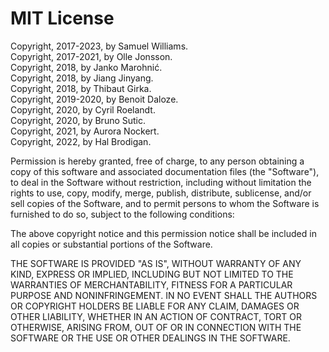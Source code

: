 # MIT License

Copyright, 2017-2023, by Samuel Williams.  
Copyright, 2017-2021, by Olle Jonsson.  
Copyright, 2018, by Janko Marohnić.  
Copyright, 2018, by Jiang Jinyang.  
Copyright, 2018, by Thibaut Girka.  
Copyright, 2019-2020, by Benoit Daloze.  
Copyright, 2020, by Cyril Roelandt.  
Copyright, 2020, by Bruno Sutic.  
Copyright, 2021, by Aurora Nockert.  
Copyright, 2022, by Hal Brodigan.  

Permission is hereby granted, free of charge, to any person obtaining a copy
of this software and associated documentation files (the "Software"), to deal
in the Software without restriction, including without limitation the rights
to use, copy, modify, merge, publish, distribute, sublicense, and/or sell
copies of the Software, and to permit persons to whom the Software is
furnished to do so, subject to the following conditions:

The above copyright notice and this permission notice shall be included in all
copies or substantial portions of the Software.

THE SOFTWARE IS PROVIDED "AS IS", WITHOUT WARRANTY OF ANY KIND, EXPRESS OR
IMPLIED, INCLUDING BUT NOT LIMITED TO THE WARRANTIES OF MERCHANTABILITY,
FITNESS FOR A PARTICULAR PURPOSE AND NONINFRINGEMENT. IN NO EVENT SHALL THE
AUTHORS OR COPYRIGHT HOLDERS BE LIABLE FOR ANY CLAIM, DAMAGES OR OTHER
LIABILITY, WHETHER IN AN ACTION OF CONTRACT, TORT OR OTHERWISE, ARISING FROM,
OUT OF OR IN CONNECTION WITH THE SOFTWARE OR THE USE OR OTHER DEALINGS IN THE
SOFTWARE.
